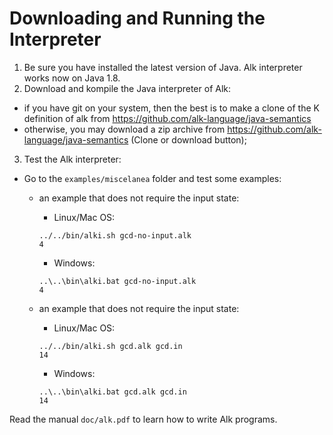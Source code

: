 # Downloading and Running the Interpreter

1. Be sure you have installed the latest version of Java. Alk interpreter works now on Java 1.8.
2. Download and kompile the Java interpreter of Alk:
* if you have git on your system, then the best is to make a clone of the K definition of alk from https://github.com/alk-language/java-semantics
* otherwise, you may download a zip archive from https://github.com/alk-language/java-semantics (Clone or download button);
3. Test the Alk interpreter:
* Go to the `examples/miscelanea` folder and test some examples:

  * an example that does not require the input state:

    * Linux/Mac OS:
    ```
    ../../bin/alki.sh gcd-no-input.alk
    4
    ```
    * Windows:
    ```
    ..\..\bin\alki.bat gcd-no-input.alk
    4
    ```
  * an example that does not require the input state:
    * Linux/Mac OS:
    ```
    ../../bin/alki.sh gcd.alk gcd.in
    14
    ```
    * Windows:
    ```
    ..\..\bin\alki.bat gcd.alk gcd.in
    14
    ```
Read the manual `doc/alk.pdf` to learn how to write Alk programs.
